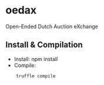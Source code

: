 # oedax
Open-Ended Dutch Auction eXchange

## Install & Compilation
* Install: npm install  
* Compile:
~~~
    truffle compile
~~~
